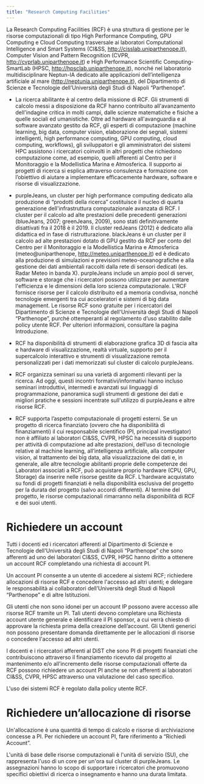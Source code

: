 ```yaml
---
title: "Research Computing Facilities"
---
```


La Research Computing Facilities (RCF) è una struttura di gestione per le risorse computazionali di tipo High Performance Computing, GPU Computing e Cloud Computing trasversale ai laboratori Computational Intelligence and Smart Systems (CI&SS, http://cisslab.uniparthenope.it), Computer Vision and Pattern Recognition (CVPR, http://cvprlab.uniparthenope.it) e High Performance Scientific Computing-SmartLab (HPSC, http://hpsclab.uniparthenope.it), nonché nel laboratorio multidisciplinare Neptun-IA dedicato alle applicazioni dell’intelligenza artificiale al mare (http://neptunia.uniparthenope.it), del Dipartimento di Scienze e Tecnologie dell’Università degli Studi di Napoli “Parthenope”.

  - La ricerca abilitante è al centro della missione di RCF. Gli strumenti di calcolo messi a disposizione da RCF hanno contribuito all'avanzamento dell'indagine critica in molti campi, dalle scienze matematiche e fisiche a quelle sociali ed umanistiche. Oltre ad hardware all'avanguardia e al software avanzato gestito da RCF, gli esperti di computazione (machine learning, big data, computer vision, elaborazione dei segnali, sistemi intelligenti, high performance computing, GPU computing, cloud computing, workflows), gli sviluppatori e gli amministratori dei sistemi HPC assistono i ricercatori coinvolti in altri progetti che richiedono computazione come, ad esempio, quelli afferenti al Centro per il Monitoraggio e la Modellistica Marina e Atmosferica. Il supporto ai progetti di ricerca si esplica attraverso consulenza e formazione con l’obiettivo di aiutare a implementare efficacemente hardware, software e risorse di visualizzazione.

  - purpleJeans, un cluster per high performance computing dedicato alla produzione di “prodotti della ricerca” costituisce il nucleo di quarta generazione dell'infrastruttura computazionale avanzata di RCF. I cluster per il calcolo ad alte prestazioni delle precedenti generazioni (blueJeans, 2007; greenJeans, 2009), sono stati definitivamente disattivati fra il 2018 è il 2019. Il cluster redJeans (2012) è dedicato alla didattica ed in fase di ristrutturazione. blackJeans è un cluster per il calcolo ad alte prestazioni dotato di GPU gestito da RCF per conto del Centro per il Monitoraggio e la Modellistica Marina e Atmosferica (meteo@uniparthenope, http://meteo.uniparthenope.it) ed è dedicato alla produzione di simulazioni e previsioni meteo-oceanografiche e alla gestione dei dati ambientali raccolti dalla rete di sensori dedicati (es. Radar Meteo in banda X).  purpleJeans include un ampio pool di server, software e storage che i ricercatori possono utilizzare per aumentare l'efficienza e le dimensioni della loro scienza computazionale. L'RCF fornisce risorse per il calcolo distribuito ed a memoria condivisa, nonché tecnologie emergenti tra cui acceleratori e sistemi di big data management. Le risorse RCF sono gratuite per i ricercatori del Dipartimento di Scienze e Tecnologie dell'Università degli Studi di Napoli “Parthenope”, purché ottemperanti al regolamento d’uso stabilito dalle policy utente RCF. Per ulteriori informazioni, consultare la pagina Introduzione.

  - RCF ha disponibilità di strumenti di elaborazione grafica 3D di fascia alta e hardware di visualizzazione, realtà virtuale, supporto per il supercalcolo interattivo e strumenti di visualizzazione remota personalizzati per i dati memorizzati sul cluster di calcolo purpleJeans.

  - RCF organizza seminari su una varietà di argomenti rilevanti per la ricerca. Ad oggi, questi incontri formativi/informativi hanno incluso seminari introduttivi, intermedi e avanzati sui linguaggi di programmazione, panoramica sugli strumenti di gestione dei dati e migliori pratiche e sessioni incentrate sull'utilizzo di purpleJeans e altre risorse RCF.
  
  - RCF supporta l’aspetto computazionale di progetti esterni. Se un progetto di ricerca finanziato (ovvero che ha disponibilità di finanziamenti) il cui responsabile scientifico (PI, principal investigator) non è affiliato ai laboratori CI&SS, CVPR, HPSC ha necessità di supporto per attività di computazione ad alte prestazioni, dell’uso di tecnologie relative al machine learning, all’intelligenza artificiale, alla computer vision, al trattamento dei big data, alla visualizzazione dei dati e, in generale, alle altre tecnologie abilitanti proprie delle competenze dei Laboratori associati a RCF, può acquistare proprio hardware (CPU, GPU, Storage) da inserire nelle risorse gestite da RCF. L’hardware acquistato su fondi di progetti finanziati è nella disponibilità esclusiva del progetto per la durata del progetto  (salvo accordi differenti). Al termine del progetto, le risorse computazionali rimarranno nella disponibilità di RCF e dei suoi utenti.

# Richiedere un account
Tutti i docenti ed i ricercatori afferenti al Dipartimento di Scienze e Tecnologie dell'Università degli Studi di Napoli “Parthenope” che sono afferenti ad uno dei laboratori CI&SS, CVPR, HPSC hanno diritto a ottenere un account RCF completando una richiesta di account PI. 

Un account PI consente a un utente di accedere ai sistemi RCF; richiedere allocazioni di risorse  RCF e concedere l'accesso ad altri utenti; e delegare le responsabilità ai collaboratori dell’Università degli Studi di Napoli “Parthenope” e di altre Istituzioni.

Gli utenti che non sono idonei per un account IP possono avere accesso alle risorse  RCF tramite un PI. Tali utenti devono completare una Richiesta account utente generale e identificare il PI sponsor, a cui verrà chiesto di approvare la richiesta prima della creazione dell’account. Gli Utenti generici non possono presentare domanda direttamente per le allocazioni di risorse o concedere l'accesso ad altri utenti.

I docenti e i ricercatori afferenti al DiST che sono PI di progetti finanziati che contribuiscono attraverso il finanziamento ricevuto dal progetto al mantenimento e/o all’incremento delle risorse computazionali offerte da RCF possono richiedere un account PI anche se non afferenti ai laboratori CI&SS, CVPR, HPSC attraverso una valutazione del caso specifico.

L'uso dei sistemi  RCF è regolato dalla policy utente RCF. 

# Richiedere un’allocazione di risorse
Un'allocazione è una quantità di tempo di calcolo e risorse di archiviazione concesse a PI. Per richiedere un account PI, fare riferimento a “Richiedi Account”.

L'unità di base delle risorse computazionali è l'unità di servizio (SU), che rappresenta l'uso di un core per un'ora sul cluster di purpleJeans. Le assegnazioni hanno lo scopo di supportare i ricercatori che promuovono specifici obiettivi di ricerca o insegnamento e hanno una durata limitata. 
 

